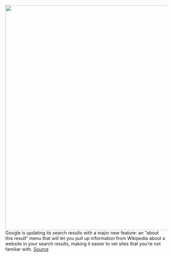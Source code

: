 <img src='https://cdn.vox-cdn.com/thumbor/I64M3tQMyqsg6IensGGx6o7hI18=/0x0:1804x1366/1200x800/filters:focal(758x539:1046x827)/cdn.vox-cdn.com/uploads/chorus_image/image/68752103/Screen_Shot_2021_02_01_at_12.24.27_PM.0.png' width='700px' /><br/>
Google is updating its search results with a major new feature: an “about this result” menu that will let you pull up information from Wikipedia about a website in your search results, making it easier to vet sites that you're not familiar with.
<a href='https://www.theverge.com/2021/2/1/22252443/google-about-this-result-information-search-results-wikipedia-vet-websites'> Source <a/>